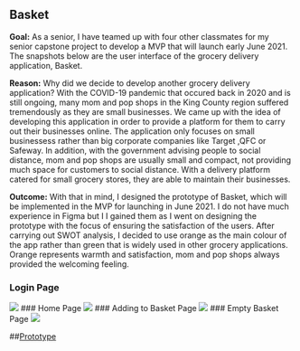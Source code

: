 ## Basket
**Goal:** As a senior, I have teamed up with four other classmates for my senior capstone project to develop a MVP that will launch early June 2021. The snapshots below
          are the user interface of the grocery delivery application, Basket. 
          
**Reason:** Why did we decide to develop another grocery delivery application? With the COVID-19 pandemic that occured back in 2020 and is still ongoing, many mom and pop shops 
            in the King County region suffered tremendously as they are small businesses. We came up with the idea of developing this application in order to provide a platform
            for them to carry out their businesses online. The application only focuses on small businessess rather than big corporate companies like Target ,QFC or Safeway.
            In addition, with the government advising people to social distance, mom and pop shops are usually small and compact, not providing much space for customers to social distance. With a delivery platform catered for small grocery stores, they are able to maintain their businesses.  
            
**Outcome:** With that in mind, I designed the prototype of Basket, which will be implemented in the MVP for launching in June 2021. I do not have much experience in Figma but I
              I gained them as I went on designing the prototype with the focus of ensuring the satisfaction of the users. After carrying out SWOT analysis, I decided to use orange as the main colour of the app rather than green that is widely used in other grocery applications. Orange represents warmth and satisfaction, mom and pop shops always provided the welcoming feeling.

### Login Page
<img src="images/First Time User Frame.jpg?raw=true"/>
### Home Page
<img src="images/Search Grocery.jpg?raw=true"/>
### Adding to Basket Page
<img src="images/Search Grocery 6.jpg?raw=true"/>
### Empty Basket Page
<img src="images/Empty Cart.jpg?raw=true"/>

##[Prototype](https://www.figma.com/proto/1VTK2Sjvjr6izTILztoyAb/GoGoGrocery-Portfolio?node-id=89%3A0&viewport=-1030%2C775%2C1&scaling=scale-down&page-id=0%3A1)
